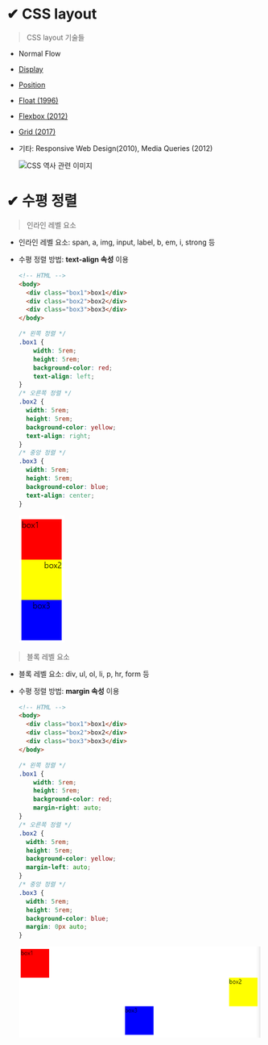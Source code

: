 # ✔ CSS layout
> CSS layout 기술들
- Normal Flow
- [Display](https://github.com/hyejinny97/TIL/blob/master/CSS/display.md)
- [Position](https://github.com/hyejinny97/TIL/blob/master/CSS/position.md)
- [Float (1996)](https://github.com/hyejinny97/TIL/blob/master/CSS/float.md)
- [Flexbox (2012)](https://github.com/hyejinny97/TIL/blob/master/CSS/flexbox.md)
- [Grid (2017)](https://github.com/hyejinny97/TIL/blob/master/CSS/grid.md)
- 기타: Responsive Web Design(2010), Media Queries (2012)

  ![CSS 역사 관련 이미지](https://web-dev.imgix.net/image/VbAJIREinuYvovrBzzvEyZOpw5w1/vDDoFFoPVgJEuEaqcP4H.svg)


# ✔ 수평 정렬
> 인라인 레벨 요소
- 인라인 레벨 요소: span, a, img, input, label, b, em, i, strong 등
- 수평 정렬 방법: **text-align 속성** 이용

  ```html
  <!-- HTML -->
  <body>
    <div class="box1">box1</div>
    <div class="box2">box2</div>
    <div class="box3">box3</div>
  </body>
  ```

  ```css
  /* 왼쪽 정렬 */
  .box1 {
      width: 5rem;
      height: 5rem;
      background-color: red;
      text-align: left;
  }
  /* 오른쪽 정렬 */
  .box2 {
    width: 5rem;
    height: 5rem;
    background-color: yellow;
    text-align: right;
  }
  /* 중앙 정렬 */
  .box3 {
    width: 5rem;
    height: 5rem;
    background-color: blue;
    text-align: center;
  }
  ```

  ![인라인 레벨 요소 정렬 이미지](image/box_display_inline.png)

> 블록 레벨 요소

- 블록 레벨 요소: div, ul, ol, li, p, hr, form 등
- 수평 정렬 방법: **margin 속성** 이용

  ```html
  <!-- HTML -->
  <body>
    <div class="box1">box1</div>
    <div class="box2">box2</div>
    <div class="box3">box3</div>
  </body>
  ```

  ```css
  /* 왼쪽 정렬 */
  .box1 {
      width: 5rem;
      height: 5rem;
      background-color: red;
      margin-right: auto;
  }
  /* 오른쪽 정렬 */
  .box2 {
    width: 5rem;
    height: 5rem;
    background-color: yellow;
    margin-left: auto;
  }
  /* 중앙 정렬 */
  .box3 {
    width: 5rem;
    height: 5rem;
    background-color: blue;
    margin: 0px auto;
  }
  ```

  ![블록 레벨 요소 정렬 이미지](image/box_display.png)